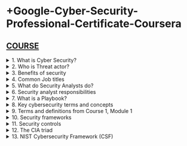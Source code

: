 # +Google-Cyber-Security-Professional-Certificate-Coursera

## [COURSE](https://www.coursera.org/learn/foundations-of-cybersecurity/lecture/DhI78/welcome-to-the-google-cybersecurity-certificate)

<details>
<summary>1. What is Cyber Security? </summary>

## What is Cyber Security?

The practice of ensuring Confidentiality, Integrity, and Availability (CIA) of Information by protecting networks, devices, people, and data from unauthorized access or criminal exploitation.

</details>

<details>
<summary>2. Who is Threat actor? </summary>

## Who is Threat actor?

Any person or group who presents a security risk.

</details>

<details>
<summary>3. Benefits of security </summary>

## Benefits of security

- Protects against external and internal threats
- Meets regulatory compliance
- Maintains and improves business productivity
- Reduces expenses
- Maintains brand trust

</details>

<details>
<summary>4. Common Job titles </summary>

## Common Job titles

- Security analyst or specialist
- Cybersecurity analyst or specialist
- Security operations center (SOC) analyst
- Information security analyst

</details>

<details>
<summary>5. What do Security Analysts do? </summary>

## What do Security Analysts do?

Security analysts are responsible for monitoring and protecting information and systems.

</details>

<details>
<summary>6. Security analyst responsibilities </summary>

## Security analyst responsibilities

- Protecting computer and network systems
- Installing prevention software
- Conducting periodic security audits

</details>

<details>
<summary>7. What is a Playbook? </summary>

## What is a Playbook?

"A playbook is a list of how to go through a certain detection, and what the analyst needs to look at in order to investigate those incidents."

</details>

<details>
<summary>8. Key cybersecurity terms and concepts </summary>

## Key cybersecurity terms and concepts

- Compliance: is the process of adhering to internal standards and external regulations and enables organizations to avoid fines and security breaches.
- Security frameworks: are guidelines used for building plans to help mitigate risks and threats to data and privacy.
- Security controls: are safeguards designed to reduce specific security risks. They are used with security frameworks to establish a strong security posture.
- Security posture: is an organization’s ability to manage its defense of critical assets and data and react to change. A strong security posture leads to lower risk for the organization.
- A threat actor or malicious attacker: is any person or group who presents a security risk. This risk can relate to computers, applications, networks, and data.
- An internal threat: can be a current or former employee, an external vendor, or a trusted partner who poses a security risk. At times, an internal threat is accidental. For example, an employee who accidentally clicks on a malicious email link would be considered an accidental threat. Other times, the internal threat actor intentionally engages in risky activities, such as unauthorized data access.
- Network security: is the practice of keeping an organization's network infrastructure secure from unauthorized access. This includes data, services, systems, and devices that are stored in an organization’s network.
- Cloud security: is the process of ensuring that assets stored in the cloud are properly configured, or set up correctly, and access to those assets is limited to authorized users. The cloud is a network made up of a collection of servers or computers that store resources and data in remote physical locations known as data centers that can be accessed via the internet. Cloud security is a growing subfield of cybersecurity that specifically focuses on the protection of data, applications, and infrastructure in the cloud.
- Programming: is a process that can be used to create a specific set of instructions for a computer to execute tasks. These tasks can include:
  - Automation of repetitive tasks (e.g., searching a list of malicious domains)
  - Reviewing web traffic
  - Alerting suspicious activity

</details>

<details>
<summary>9. Terms and definitions from Course 1, Module 1  </summary>

## Terms and definitions from Course 1, Module 1

- Cybersecurity (or security): The practice of ensuring confidentiality, integrity, and availability of information by protecting networks, devices, people, and data from unauthorized access or criminal exploitation
- Cloud security: The process of ensuring that assets stored in the cloud are properly configured and access to those assets is limited to authorized users
- Internal threat: A current or former employee, external vendor, or trusted partner who poses a security risk
- Network security: The practice of keeping an organization's network infrastructure secure from unauthorized access
- Personally identifiable information (PII): Any information used to infer an individual’s identity
- Security posture: An organization’s ability to manage its defense of critical assets and data and react to change
- Sensitive personally identifiable information (SPII): A specific type of PII that falls under stricter handling guidelines
- Technical skills: Skills that require knowledge of specific tools, procedures, and policies
- Threat: Any circumstance or event that can negatively impact assets
- Threat actor: Any person or group who presents a security risk
- Transferable skills: Skills from other areas that can apply to different careers

</details>

<details>
<summary>10. Security frameworks </summary>

## Security frameworks

Security frameworks are guidelines used for building plans to help mitigate risk and threats to data and privacy.

</details>

<details>
<summary>11. Security controls </summary>

## Security controls

Security controls are safeguards designed to reduce specific security risks.

</details>

<details>
<summary>12. The CIA triad </summary>

## The CIA triad - Confidentiality, integrity, and availability (CIA)

The CIA triad is a foundational model that helps inform how organizations consider risk when setting up systems and security policies.

</details>

<details>
<summary>13. NIST Cybersecurity Framework (CSF) </summary>

## NIST Cybersecurity Framework (CSF)

Security teams use the NIST CSF as a baseline to manage short and long-term risk. The CSF is a voluntary framework that consists of standards, guidelines, and best practices to manage cybersecurity risk.

```x

```

```x

```

```x

```

# #END</details>
